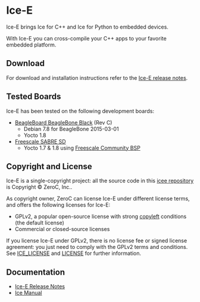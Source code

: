 # Ice-E

Ice-E brings Ice for C++ and Ice for Python to embedded devices.

With Ice-E you can cross-compile your C++ apps to your favorite embedded platform.

## Download

For download and installation instructions refer to the [Ice-E release notes](https://doc.zeroc.com/display/Ice36/Ice-E+Release+Notes).

## Tested Boards

Ice-E has been tested on the following development boards:
- [BeagleBoard BeagleBone Black](http://beagleboard.org/black) (Rev C)
  - Debian 7.8 for BeagleBone 2015-03-01
  - Yocto 1.8
- [Freescale SABRE SD](http://www.freescale.com/webapp/sps/site/prod_summary.jsp?code=RDIMX6SABREBRD)
  - Yocto 1.7 & 1.8 using [Freescale Community BSP](https://freescale.github.io/#header-section)

## Copyright and License

Ice-E is a single-copyright project: all the source code in this
[icee repository](https://github.com/zeroc-ice/icee) is Copyright
&copy; ZeroC, Inc..

As copyright owner, ZeroC can license Ice-E under different license
terms, and offers the following licenses for Ice-E:
- GPLv2, a popular open-source license with strong
  [copyleft](http://en.wikipedia.org/wiki/Copyleft) conditions (the default license)
- Commercial or closed-source licenses

If you license Ice-E under GPLv2, there is no license fee or signed license
agreement: you just need to comply with the GPLv2 terms and conditions. See
[ICE_LICENSE](./ICE_LICENSE) and [LICENSE](./LICENSE) for further information.

## Documentation

- [Ice-E Release Notes](https://doc.zeroc.com/display/Rel/Ice-E+3.6.1+Release+Notes)
- [Ice Manual](https://doc.zeroc.com/display/Ice36/Home)
